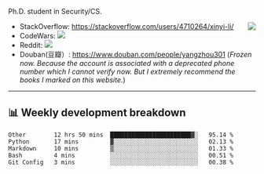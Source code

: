 Ph.D. student in Security/CS.

<img align="right" src="https://github-readme-stats.vercel.app/api?username=li-xin-yi&count_private=true&show_icons=true&hide_title=true&theme=tokyonight" />

- StackOverflow: https://stackoverflow.com/users/4710264/xinyi-li/
- CodeWars: [![](https://www.codewars.com/users/xy-li/badges/micro)](https://www.codewars.com/users/xy-li/)
- Reddit: [![](https://img.shields.io/reddit/user-karma/combined/xy-li?style=social)](https://www.reddit.com/user/xy-li/)
- Douban(豆瓣）: https://www.douban.com/people/yangzhou301  (*Frozen now. Because the account is associated with a deprecated phone number which I cannot verify now. But I extremely recommend the books I marked on this website.*)

---

## 📊 Weekly development breakdown

<!--START_SECTION:waka-->
```text
Other        12 hrs 50 mins  ███████████████████████▓░   95.14 % 
Python       17 mins         ▓░░░░░░░░░░░░░░░░░░░░░░░░   02.13 % 
Markdown     10 mins         ▒░░░░░░░░░░░░░░░░░░░░░░░░   01.33 % 
Bash         4 mins          ░░░░░░░░░░░░░░░░░░░░░░░░░   00.51 % 
Git Config   3 mins          ░░░░░░░░░░░░░░░░░░░░░░░░░   00.38 % 
```
<!--END_SECTION:waka-->
